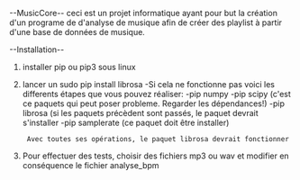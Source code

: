 --MusicCore--
ceci est un projet informatique ayant pour but la création d'un programe de d'analyse de musique afin de créer des playlist à partir d'une base de données de musique.

--Installation--
1) installer pip ou pip3 sous linux
2) lancer un sudo pip install librosa
    -Si cela ne fonctionne pas voici les differents étapes que vous pouvez réaliser:
        -pip numpy
        -pip scipy (c'est ce paquets qui peut poser probleme. Regarder les dépendances!)
        -pip librosa (si les paquets précèdent sont passés, le paquet devrait s'installer
        -pip samplerate (ce paquet doit être installer)
        
        Avec toutes ses opérations, le paquet librosa devrait fonctionner
        
3) Pour effectuer des tests, choisir des fichiers mp3 ou wav et modifier en conséquence le fichier analyse_bpm

